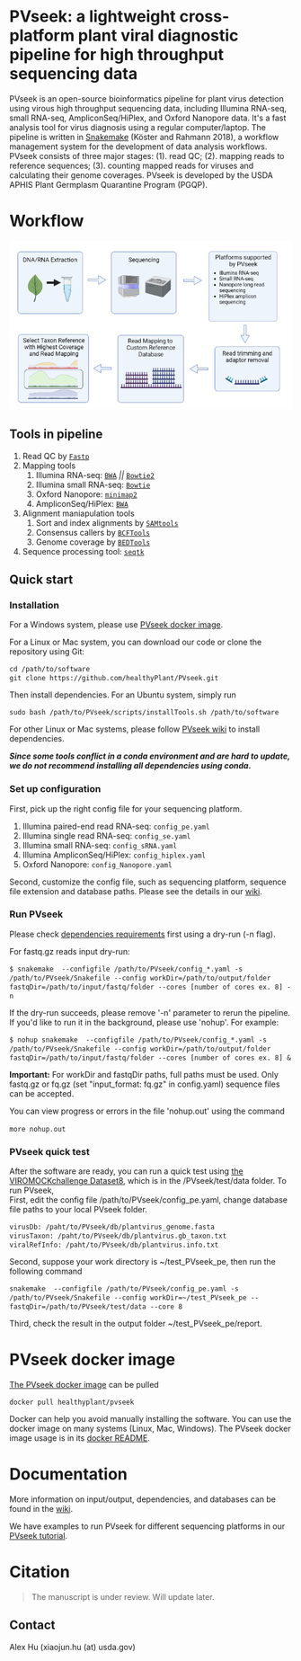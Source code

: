 # PVseek: a lightweight cross-platform plant viral diagnostic pipeline for high throughput sequencing data

PVseek is an open-source bioinformatics pipeline for plant virus detection using virous high throughput sequencing data, including Illumina RNA-seq, small RNA-seq, AmpliconSeq/HiPlex, and Oxford Nanopore data. It's a fast analysis tool for virus diagnosis using a regular computer/laptop. The pipeline is written in [Snakemake](https://snakemake.readthedocs.io) (Köster and Rahmann 2018), a workflow management system for the development of data analysis workflows. PVseek consists of three major stages: (1). read QC; (2). mapping reads to reference sequences; (3). counting mapped reads for viruses and calculating their genome coverages. PVseek is developed by the USDA APHIS Plant Germplasm Quarantine Program (PGQP).  

# Workflow

![scheme of workflow](doc/PVSeek_Workflow.png?raw=true)

## Tools in pipeline

1. Read QC by [`Fastp`](https://github.com/OpenGene/fastp)
2. Mapping tools
   1. Illumina RNA-seq: [`BWA`](https://github.com/lh3/bwa) *||* [`Bowtie2`](http://bowtie-bio.sourceforge.net/bowtie2/index.shtml)
   2. Illumina small RNA-seq: [`Bowtie`](https://bowtie-bio.sourceforge.net/index.shtml)
   3. Oxford Nanopore: [`minimap2`](https://github.com/lh3/minimap2)
   4. AmpliconSeq/HiPlex: [`BWA`](https://github.com/lh3/bwa)
3. Alignment maniapulation tools
   1. Sort and index alignments by [`SAMtools`](https://github.com/samtools/samtools)
   2. Consensus callers by [`BCFTools`](http://samtools.github.io/bcftools/bcftools.html) 
   3. Genome coverage by [`BEDTools`](https://github.com/arq5x/bedtools2)
4. Sequence processing tool: [`seqtk`](https://github.com/lh3/seqtk)

## Quick start
### Installation

For a Windows system, please use [PVseek docker image](https://hub.docker.com/r/healthyplant/pvseek).

For a Linux or Mac system, you can download our code or clone the repository using Git:
```
cd /path/to/software
git clone https://github.com/healthyPlant/PVseek.git
```

Then install dependencies. For an Ubuntu system, simply run
```
sudo bash /path/to/PVseek/scripts/installTools.sh /path/to/software
```
For other Linux or Mac systems, please follow [PVseek wiki](https://github.com/healthyPlant/PVseek/wiki#dependencies) to install dependencies.

***Since some tools conflict in a conda environment and are hard to update, we do not recommend installing all dependencies using conda.*** 

### Set up configuration
First, pick up the right config file for your sequencing platform.
1. Illumina paired-end read RNA-seq: `config_pe.yaml`
2. Illumina single read RNA-seq: `config_se.yaml`
3. Illumina small RNA-seq: `config_sRNA.yaml`
4. Illumina AmpliconSeq/HiPlex: `config_hiplex.yaml`
5. Oxford Nanopore: `config_Nanopore.yaml`

Second, customize the config file, such as sequencing platform, sequence file extension and database paths. Please see the details in our [wiki](https://github.com/healthyPlant/PVseek/wiki).

### Run PVseek
Please check [dependencies requirements](https://github.com/healthyPlant/PVseek/wiki) first using a dry-run (-n flag). 

For fastq.gz reads input dry-run:
```shell
$ snakemake  --configfile /path/to/PVseek/config_*.yaml -s /path/to/PVseek/Snakefile --config workDir=/path/to/output/folder fastqDir=/path/to/input/fastq/folder --cores [number of cores ex. 8] -n 
```

If the dry-run succeeds, please remove '-n' parameter to rerun the pipeline. If you'd like to run it in the background, please use 'nohup'. For example:
```shell
$ nohup snakemake  --configfile /path/to/PVseek/config_*.yaml -s /path/to/PVseek/Snakefile --config workDir=/path/to/output/folder fastqDir=/path/to/input/fastq/folder --cores [number of cores ex. 8] &
```
**Important:** For workDir and fastqDir paths, full paths must be used. Only fastq.gz or fq.gz (set "input_format: fq.gz" in config.yaml) sequence files can be accepted.

You can view progress or errors in the file 'nohup.out' using the command

`more nohup.out`

### PVseek quick test
After the software are ready, you can run a quick test using [the VIROMOCKchallenge Dataset8](https://gitlab.com/ilvo/VIROMOCKchallenge/-/blob/master/Datasets/Dataset8.md), which is in the /PVseek/test/data folder. To run PVseek,   
First, edit the config file /path/to/PVseek/config_pe.yaml, change database file paths to your local PVseek folder.  
```
virusDb: /paht/to/PVseek/db/plantvirus_genome.fasta 
virusTaxon: /paht/to/PVseek/db/plantvirus.gb_taxon.txt 
viralRefInfo: /paht/to/PVseek/db/plantvirus.info.txt 
```

Second, suppose your work directory is ~/test_PVseek_pe, then run the following command 
```
snakemake  --configfile /path/to/PVseek/config_pe.yaml -s /path/to/PVseek/Snakefile --config workDir=~/test_PVseek_pe --fastqDir=/path/to/PVseek/test/data --core 8
```

Third, check the result in the output folder ~/test_PVseek_pe/report.


# PVseek docker image
[The PVseek docker image](https://hub.docker.com/r/healthyplant/pvseek) can be pulled 
```
docker pull healthyplant/pvseek
```
Docker can help you avoid manually installing the software. You can use the docker image on many systems (Linux, Mac, Windows). The PVseek docker image usage is in its [docker README](https://hub.docker.com/r/healthyplant/pvseek). 

# Documentation

More information on input/output, dependencies, and databases can be found in the [wiki](https://github.com/healthyPlant/PVseek/wiki).

We have examples to run PVseek for different sequencing platforms in our [PVseek tutorial](test/PVseek_tutor.ipynb).

# Citation

> The manuscript is under review.
> Will update later. 

Contact
------------
Alex Hu (xiaojun.hu (at) usda.gov)

